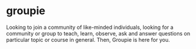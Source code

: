 # groupie

Looking to join a community of like-minded individuals, looking for a community or group to teach, learn, observe, ask and answer questions on particular topic or course in general. Then, Groupie is here for you.
